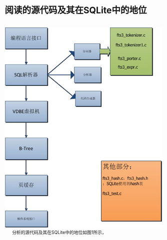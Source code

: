 # 阅读的源代码及其在SQLite中的地位

&nbsp;&nbsp;&nbsp;&nbsp;&nbsp;&nbsp;<img src="1G2.png">
&nbsp;&nbsp;&nbsp;&nbsp;&nbsp;&nbsp;分析的源代码及其在SQLite中的地位如图1所示，


